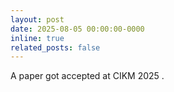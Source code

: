 ```yaml
---
layout: post
date: 2025-08-05 00:00:00-0000
inline: true
related_posts: false
---
```


A paper got accepted at CIKM 2025 </a> <FONT COLOR="#FF0000"></FONT>.
